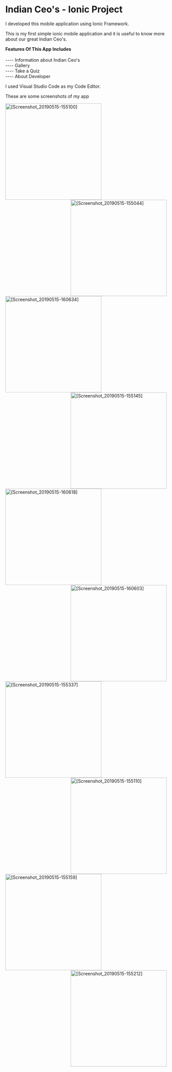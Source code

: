 # Indian Ceo's - Ionic Project


I developed this mobile application using Ionic Framework.

This is my first simple ionic mobile application and it is useful to know more about our great Indian Ceo's.

<b>Features Of This App Includes</b><br><br>
---- Information about Indian Ceo's<br>
---- Gallery<br>
---- Take a Quiz<br>
---- About Developer

I used Visual Studio Code as my Code Editor.


These are some screenshots of my app


<img src="https://user-images.githubusercontent.com/36370530/57771474-6f3e4c00-7730-11e9-8847-11527bd87dbb.png" alt="[Screenshot_20190515-155100]" width="300" align="left">


<img src="https://user-images.githubusercontent.com/36370530/57771488-79604a80-7730-11e9-9cf8-f6dba2cad3ef.png" alt="[Screenshot_20190515-155044]" width="300" align="right">


<img src="https://user-images.githubusercontent.com/36370530/57772168-677fa700-7732-11e9-9f7e-165b64603b38.png" alt="[Screenshot_20190515-160634]"  width="300" align="left">

<img src="https://user-images.githubusercontent.com/36370530/57771517-8a10c080-7730-11e9-82e9-057d587566d9.png" alt="[Screenshot_20190515-155145]" width="300" align="right">


<img src="https://user-images.githubusercontent.com/36370530/57771529-91d06500-7730-11e9-9f59-fc71e2d07330.png" alt="[Screenshot_20190515-160618]" width="300" align="left">

<img src="https://user-images.githubusercontent.com/36370530/57771541-96951900-7730-11e9-8821-1a45128ebbfd.png" alt="
[Screenshot_20190515-160603]" width="300" align="right">


<img src="https://user-images.githubusercontent.com/36370530/57771568-ae6c9d00-7730-11e9-8568-92173a168770.png" alt="[Screenshot_20190515-155337]" width="300" align="left">


<img src="https://user-images.githubusercontent.com/36370530/57771583-b7f60500-7730-11e9-944f-4f6b15fc6034.png" alt="[Screenshot_20190515-155110]" width="300" align="right">


<img src="https://user-images.githubusercontent.com/36370530/57772345-cf35f200-7732-11e9-8636-87898769d07c.png" alt="[Screenshot_20190515-155159]"  width="300" align="left">

<img src="https://user-images.githubusercontent.com/36370530/57771590-c04e4000-7730-11e9-8c40-b07eb267cdf8.png" alt="[Screenshot_20190515-155212]" width="300" align="right">

